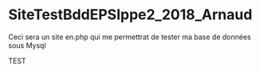 ﻿# SiteTestBddEPSIppe2_2018_Arnaud
Ceci sera un site en.php qui me permettrat de tester ma base de données sous Mysql

TEST